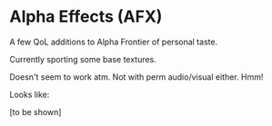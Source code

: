 # Alpha Effects (AFX)
A few QoL additions to Alpha Frontier of personal taste.

Currently sporting some base textures. 

Doesn't seem to work atm. Not with perm audio/visual either. Hmm!

Looks like:

[to be shown] 
